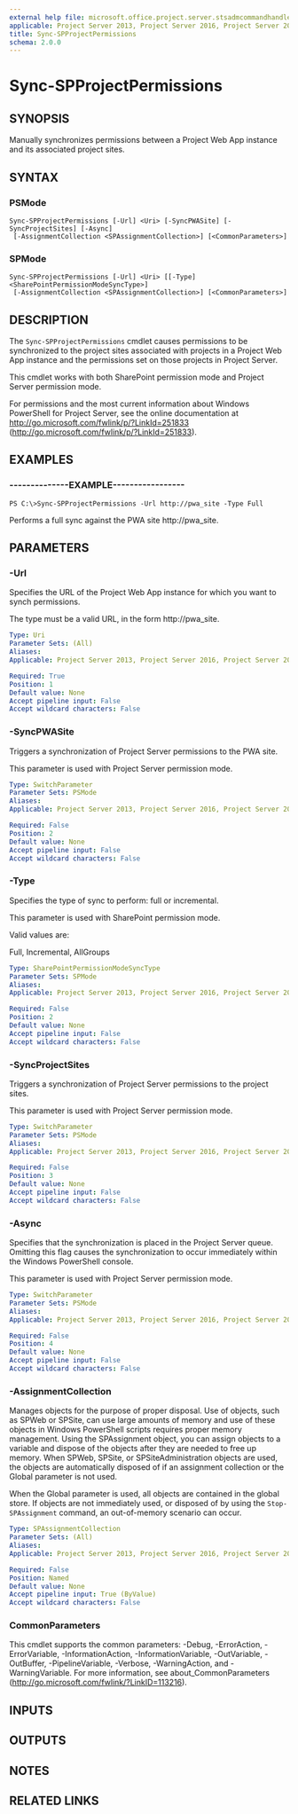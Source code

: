 ```yaml
---
external help file: microsoft.office.project.server.stsadmcommandhandler.dll-help.xml
applicable: Project Server 2013, Project Server 2016, Project Server 2019
title: Sync-SPProjectPermissions
schema: 2.0.0
---
```


# Sync-SPProjectPermissions

## SYNOPSIS
Manually synchronizes permissions between a Project Web App instance and its associated project sites.

## SYNTAX

### PSMode
```
Sync-SPProjectPermissions [-Url] <Uri> [-SyncPWASite] [-SyncProjectSites] [-Async]
 [-AssignmentCollection <SPAssignmentCollection>] [<CommonParameters>]
```

### SPMode
```
Sync-SPProjectPermissions [-Url] <Uri> [[-Type] <SharePointPermissionModeSyncType>]
 [-AssignmentCollection <SPAssignmentCollection>] [<CommonParameters>]
```

## DESCRIPTION
The `Sync-SPProjectPermissions` cmdlet causes permissions to be synchronized to the project sites associated with projects in a Project Web App instance and the permissions set on those projects in Project Server.

This cmdlet works with both SharePoint permission mode and Project Server permission mode.

For permissions and the most current information about Windows PowerShell for Project Server, see the online documentation at http://go.microsoft.com/fwlink/p/?LinkId=251833 (http://go.microsoft.com/fwlink/p/?LinkId=251833).

## EXAMPLES

### --------------EXAMPLE-----------------
```
PS C:\>Sync-SPProjectPermissions -Url http://pwa_site -Type Full
```

Performs a full sync against the PWA site http://pwa_site.

## PARAMETERS

### -Url
Specifies the URL of the Project Web App instance for which you want to synch permissions.

The type must be a valid URL, in the form http://pwa_site.

```yaml
Type: Uri
Parameter Sets: (All)
Aliases: 
Applicable: Project Server 2013, Project Server 2016, Project Server 2019

Required: True
Position: 1
Default value: None
Accept pipeline input: False
Accept wildcard characters: False
```

### -SyncPWASite
Triggers a synchronization of Project Server permissions to the PWA site.

This parameter is used with Project Server permission mode.

```yaml
Type: SwitchParameter
Parameter Sets: PSMode
Aliases: 
Applicable: Project Server 2013, Project Server 2016, Project Server 2019

Required: False
Position: 2
Default value: None
Accept pipeline input: False
Accept wildcard characters: False
```

### -Type
Specifies the type of sync to perform: full or incremental.

This parameter is used with SharePoint permission mode.

Valid values are:

Full, Incremental, AllGroups

```yaml
Type: SharePointPermissionModeSyncType
Parameter Sets: SPMode
Aliases: 
Applicable: Project Server 2013, Project Server 2016, Project Server 2019

Required: False
Position: 2
Default value: None
Accept pipeline input: False
Accept wildcard characters: False
```

### -SyncProjectSites
Triggers a synchronization of Project Server permissions to the project sites.

This parameter is used with Project Server permission mode.

```yaml
Type: SwitchParameter
Parameter Sets: PSMode
Aliases: 
Applicable: Project Server 2013, Project Server 2016, Project Server 2019

Required: False
Position: 3
Default value: None
Accept pipeline input: False
Accept wildcard characters: False
```

### -Async
Specifies that the synchronization is placed in the Project Server queue.
Omitting this flag causes the synchronization to occur immediately within the Windows PowerShell console.

This parameter is used with Project Server permission mode.

```yaml
Type: SwitchParameter
Parameter Sets: PSMode
Aliases: 
Applicable: Project Server 2013, Project Server 2016, Project Server 2019

Required: False
Position: 4
Default value: None
Accept pipeline input: False
Accept wildcard characters: False
```

### -AssignmentCollection
Manages objects for the purpose of proper disposal.
Use of objects, such as SPWeb or SPSite, can use large amounts of memory and use of these objects in Windows PowerShell scripts requires proper memory management.
Using the SPAssignment object, you can assign objects to a variable and dispose of the objects after they are needed to free up memory.
When SPWeb, SPSite, or SPSiteAdministration objects are used, the objects are automatically disposed of if an assignment collection or the Global parameter is not used.

When the Global parameter is used, all objects are contained in the global store.
If objects are not immediately used, or disposed of by using the `Stop-SPAssignment` command, an out-of-memory scenario can occur.

```yaml
Type: SPAssignmentCollection
Parameter Sets: (All)
Aliases: 
Applicable: Project Server 2013, Project Server 2016, Project Server 2019

Required: False
Position: Named
Default value: None
Accept pipeline input: True (ByValue)
Accept wildcard characters: False
```

### CommonParameters
This cmdlet supports the common parameters: -Debug, -ErrorAction, -ErrorVariable, -InformationAction, -InformationVariable, -OutVariable, -OutBuffer, -PipelineVariable, -Verbose, -WarningAction, and -WarningVariable. For more information, see about_CommonParameters (http://go.microsoft.com/fwlink/?LinkID=113216).

## INPUTS

## OUTPUTS

## NOTES

## RELATED LINKS
